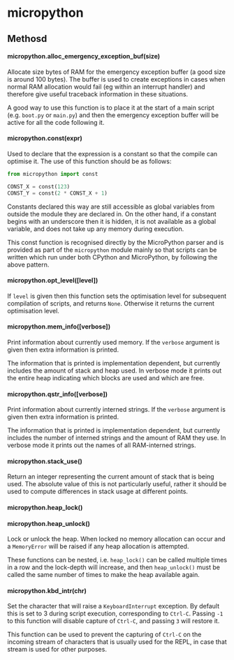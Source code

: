 # micropython

## Methosd

#### micropython.alloc\_emergency\_exception\_buf\(size\)

Allocate size bytes of RAM for the emergency exception buffer \(a good size is around 100 bytes\). The buffer is used to create exceptions in cases when normal RAM allocation would fail \(eg within an interrupt handler\) and therefore give useful traceback information in these situations.

A good way to use this function is to place it at the start of a main script \(e.g. `boot.py` or `main.py`\) and then the emergency exception buffer will be active for all the code following it.

#### micropython.const\(expr\)

Used to declare that the expression is a constant so that the compile can optimise it. The use of this function should be as follows:

```python
from micropython import const  

CONST_X = const(123)
CONST_Y = const(2 * CONST_X + 1)
```

Constants declared this way are still accessible as global variables from outside the module they are declared in. On the other hand, if a constant begins with an underscore then it is hidden, it is not available as a global variable, and does not take up any memory during execution.

This const function is recognised directly by the MicroPython parser and is provided as part of the `micropython` module mainly so that scripts can be written which run under both CPython and MicroPython, by following the above pattern.

#### micropython.opt\_level\(\[level\]\)

If `level` is given then this function sets the optimisation level for subsequent compilation of scripts, and returns `None`. Otherwise it returns the current optimisation level.

#### micropython.mem\_info\(\[verbose\]\)

Print information about currently used memory. If the `verbose` argument is given then extra information is printed.

The information that is printed is implementation dependent, but currently includes the amount of stack and heap used. In verbose mode it prints out the entire heap indicating which blocks are used and which are free.

#### micropython.qstr\_info\(\[verbose\]\)

Print information about currently interned strings. If the `verbose` argument is given then extra information is printed.

The information that is printed is implementation dependent, but currently includes the number of interned strings and the amount of RAM they use. In verbose mode it prints out the names of all RAM-interned strings.

#### micropython.stack\_use\(\)

Return an integer representing the current amount of stack that is being used. The absolute value of this is not particularly useful, rather it should be used to compute differences in stack usage at different points.

#### micropython.heap\_lock\(\)

#### micropython.heap\_unlock\(\)

Lock or unlock the heap. When locked no memory allocation can occur and a `MemoryError` will be raised if any heap allocation is attempted.

These functions can be nested, i.e. `heap_lock()` can be called multiple times in a row and the lock-depth will increase, and then `heap_unlock()` must be called the same number of times to make the heap available again.

#### micropython.kbd\_intr\(chr\)

Set the character that will raise a `KeyboardInterrupt` exception. By default this is set to 3 during script execution, corresponding to `Ctrl-C`. Passing `-1` to this function will disable capture of `Ctrl-C`, and passing `3` will restore it.

This function can be used to prevent the capturing of `Ctrl-C` on the incoming stream of characters that is usually used for the REPL, in case that stream is used for other purposes.

